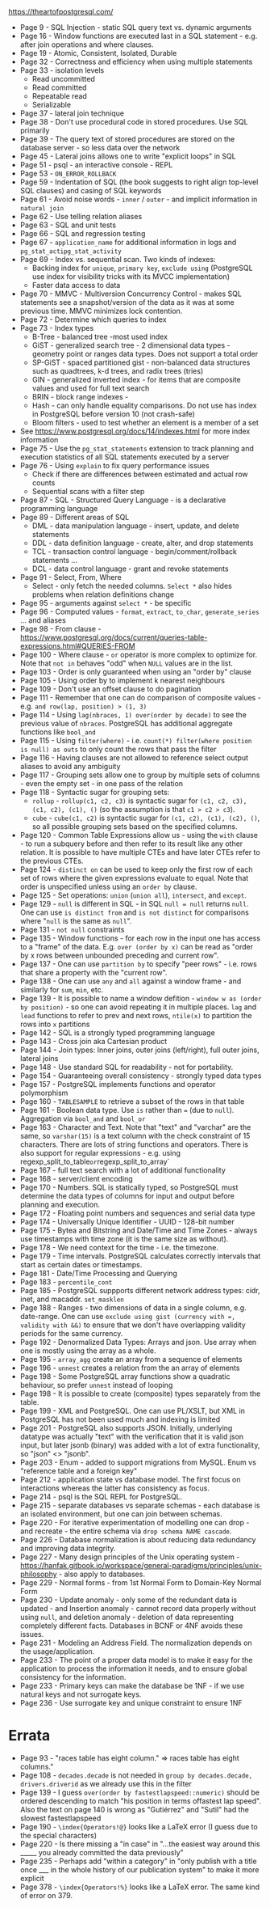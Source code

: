 https://theartofpostgresql.com/

* Page 9 - SQL Injection - static SQL query text vs. dynamic arguments
* Page 16 - Window functions are executed last in a SQL statement - e.g. after join operations and where clauses.
* Page 19 - Atomic, Consistent, Isolated, Durable
* Page 32 - Correctness and efficiency when using multiple statements
* Page 33 - isolation levels
  * Read uncommitted
  * Read committed
  * Repeatable read
  * Serializable
* Page 37 - lateral join technique
* Page 38 - Don't use procedural code in stored procedures. Use SQL primarily
* Page 39 - The query text of stored procedures are stored on the database server - so less data over the network
* Page 45 - Lateral joins allows one to write "explicit loops" in SQL
* Page 51 - psql - an interactive console - REPL
* Page 53 - `ON_ERROR_ROLLBACK`
* Page 59 - Indentation of SQL (the book suggests to right align top-level SQL clauses) and casing of SQL keywords
* Page 61 - Avoid noise words - `inner` / `outer` - and implicit information in `natural join`
* Page 62 - Use telling relation aliases
* Page 63 - SQL and unit tests
* Page 66 - SQL and regression testing
* Page 67 - `application_name` for additional information in logs and `pg_stat_actipg_stat_activity`
* Page 69 - Index vs. sequential scan. Two kinds of indexes:
  * Backing index for `unique`, `primary key`, `exclude using` (PostgreSQL use index for visibility tricks with its MVCC 
    implementation)
  * Faster data access to data
* Page 70 - MMVC - Multiversion Concurrency Control - makes SQL statements see a snapshot/version of the data as it was at some 
  previous time. MMVC minimizes lock contention.
* Page 72 - Determine which queries to index
* Page 73 - Index types
  * B-Tree - balanced tree -most used index
  * GiST - generalized search tree - 2 dimensional data types - geometry point or ranges data types. Does not support a total 
    order
  * SP-GiST - spaced partitioned gist - non-balanced data structures such as quadtrees, k-d trees, and radix trees (tries)
  * GIN - generalized inverted index - for items that are composite values and used for full text search
  * BRIN - block range indexes - 
  * Hash - can only handle equality comparisons. Do not use has index in PostgreSQL before version 10 (not crash-safe)
  * Bloom filters - used to test whether an element is a member of a set
* See https://www.postgresql.org/docs/14/indexes.html for more index information
* Page 75 - Use the `pg_stat_statements` extension to track planning and execution statistics of all SQL statements executed by a 
  server
* Page 76 - Using `explain` to fix query performance issues
  * Check if there are differences between estimated and actual row counts
  * Sequential scans with a filter step
* Page 87 - SQL - Structured Query Language - is a declarative programming language
* Page 89 - Different areas of SQL
  * DML - data manipulation language - insert, update, and delete statements
  * DDL - data definition language - create, alter, and drop statements
  * TCL - transaction control language - begin/comment/rollback statements ...
  * DCL - data control language - grant and revoke statements
* Page 91 - Select, From, Where
  * Select - only fetch the needed columns. `Select *` also hides problems when relation definitions change
* Page 95 - arguments against `select *` - be specific
* Page 96 - Computed values - `format`, `extract`, `to_char`, `generate_series` ... and aliases
* Page 98 - From clause - https://www.postgresql.org/docs/current/queries-table-expressions.html#QUERIES-FROM
* Page 100 - Where clause - `or` operator is more complex to optimize for. Note that `not in` behaves "odd" when 
  `NULL` values are in the list.
* Page 103 - Order is only guaranteed when using an "order by" clause
* Page 105 - Using order by to implement k nearest neighbours
* Page 109 - Don't use an offset clause to do pagination
* Page 111 - Remember that one can do comparison of composite values - e.g. `and row(lap, position) > (1, 3)`
* Page 114 - Using `lag(nbraces, 1) over(order by decade)` to see the previous value of `nbraces`. PostgreSQL has 
  additional aggregate functions like `bool_and`
* Page 115 - Using `filter(where)` - i.e. `count(*) filter(where position is null) as outs` to only count the rows that 
  pass the filter
* Page 116 - Having clauses are not allowed to reference select output aliases to avoid any ambiguity
* Page 117 - Grouping sets allow one to group by multiple sets of columns - even the empty set - in one pass of the relation
* Page 118 - Syntactic sugar for grouping sets:
  * `rollup` - `rollup(c1, c2, c3)` is syntactic sugar for `(c1, c2, c3), (c1, c2), (c1), ()` (so the assumption is that 
    `c1 > c2 > c3`).
  * `cube` - `cube(c1, c2)` is syntactic sugar for `(c1, c2), (c1), (c2), ()`, so all possible grouping sets based on the
    specified columns.
* Page 120 - Common Table Expressions allow us - using the `with` clause - to run a subquery before and then refer to its result
  like any other relation. It is possible to have multiple CTEs and have later CTEs refer to the previous CTEs.
* Page 124 - `distinct on` can be used to keep only the first row of each set of rows where the given expressions evaluate
  to equal. Note that order is unspecified unless using an `order by` clause.
* Page 125 - Set operations: `union` (`union all`), `intersect`, and `except`.
* Page 129 - `null` is different in SQL - in SQL `null = null` returns `null`. One can use `is distinct from` and
  `is not distinct` for comparisons where "`null` is the same as `null`".
* Page 131 - `not null` constraints
* Page 135 - Window functions - for each row in the input one has access to a "frame" of the data. E.g. `over (order by x)`
  can be read as "order by x rows between unbounded preceding and current row".
* Page 137 - One can use `partition by` to specify "peer rows" - i.e. rows that share a property with the "current row".
* Page 138 - One can use `any` and `all` against a window frame - and similarly for `sum`, `min`, etc.
* Page 139 - It is possible to name a window defition - `window w as (order by position)` - so one can avoid repeating it in
  multiple places. `lag` and `lead` functions to refer to prev and next rows, `ntile(x)` to partition the rows into `x` partitions
* Page 142 - SQL is a strongly typed programming language
* Page 143 - Cross join aka Cartesian product
* Page 144 - Join types: Inner joins, outer joins (left/right), full outer joins, lateral joins
* Page 148 - Use standard SQL for readability - not for portability. 
* Page 154 - Guaranteeing overall consistency - strongly typed data types
* Page 157 - PostgreSQL implements functions and operator polymorphism
* Page 160 - `TABLESAMPLE` to retrieve a subset of the rows in that table
* Page 161 - Boolean data type. Use `is` rather than `=` (due to `null`). Aggregation via `bool_and` and `bool_or`
* Page 163 - Character and Text. Note that "text" and "varchar" are the same, so `varshar(15)` is a text column with the 
  check constraint of 15 characters. There are lots of string functions and operators. There is also support for regular
  expressions - e.g. using regexp_split_to_table` or `regexp_split_to_array`
* Page 167 - full text search with a lot of additional functionality
* Page 168 - server/client encoding
* Page 170 - Numbers. SQL is statically typed, so PostgreSQL must determine the data types of columns for input and output
  before planning and execution.
* Page 172 - Floating point numbers and sequences and serial data type
* Page 174 - Universally Unique Identifier - UUID - 128-bit number
* Page 175 - Bytea and Bitstring and Date/Time and Time Zones - always use timestamps with time zone (it is the same size as
  without).
* Page 178 - We need context for the time - i.e. the timezone.
* Page 179 - Time intervals. PostgreSQL calculates correctly intervals that start as certain dates or timestamps.
* Page 181 - Date/Time Processing and Querying
* Page 183 - `percentile_cont`
* Page 185 - PostgreSQL suppports different network address types: cidr, inet, and macaddr. `set_masklen`
* Page 188 - Ranges - two dimensions of data in a single column, e.g. date-range. One can use
  `exclude using gist (currency with =, validity with &&)` to ensure that we don't have overlapping validity periods for the 
  same currency.
* Page 192 - Denormalized Data Types: Arrays and json. Use array when one is mostly using the array as a whole.
* Page 195 - `array_agg` create an array from a sequence of elements
* Page 196 - `unnest` creates a relation from the an array of elements
* Page 198 - Some PostgreSQL array functions show a quadratic behaviour, so prefer `unnest` instead of looping
* Page 198 - It is possible to create (composite) types separately from the table.
* Page 199 - XML and PostgreSQL. One can use PL/XSLT, but XML in PostgreSQL has not been used much and indexing is limited
* Page 201 - PostgreSQL also supports JSON. Initially, underlying datatype was actually "text" with the verification that it 
  is valid json input, but later jsonb (binary) was added with a lot of extra functionality, so "json" <> "jsonb".
* Page 203 - Enum - added to support migrations from MySQL. Enum vs "reference table and a foreign key"
* Page 212 - application state vs database model. The first focus on interactions whereas the latter has consistency as
  focus.
* Page 214 - psql is the SQL REPL for PostgreSQL.
* Page 215 - separate databases vs separate schemas - each database is an isolated environment, but one can join between schemas.
* Page 220 - For iterative experimentation of modelling one can drop - and recreate - the entire schema via
  `drop schema NAME cascade`.
* Page 226 - Database normalization is about reducing data redundancy and improving data integrity.
* Page 227 - Many design principles of the Unix operating system - 
  https://hanfak.gitbook.io/workspace/general-paradigms/principles/unix-philosophy - also apply to databases.
* Page 229 - Normal forms - from 1st Normal Form to Domain-Key Normal Form
* Page 230 - Update anomaly - only some of the redundant data is updated - and Insertion anomaly - cannot record data properly
  without using `null`, and deletion anomaly - deletion of data representing completely different facts. Databases in BCNF or 4NF
  avoids these issues.
* Page 231 - Modeling an Address Field. The normalization depends on the usage/application.
* Page 233 - The point of a proper data model is to make it easy for the application to process the information it needs,
  and to ensure global consistency for the information.
* Page 233 - Primary keys can make the database be 1NF - if we use natural keys and not surrogate keys.
* Page 236 - Use surrogate key and unique constraint to ensure 1NF

# Errata
* Page 93 - "races table has eight column." => races table has eight columns."
* Page 108 - `decades.decade` is not needed in `group by decades.decade, drivers.driverid` as we already use this in the filter
* Page 139 - I guess `over(order by fastestlapspeed::numeric)` should be ordered descending to match "his position in terms
  offastest lap speed". Also the text on page 140 is wrong as "Gutiérrez" and "Sutil" had the slowest fastestlapspeed
* Page 190 - `\index{Operators!@}` looks like a LaTeX error (I guess due to the special characters)
* Page 220 - Is there missing a "in case" in "...the easiest way around this _____ you already committed the data previously"
* Page 235 - Perhaps add "within a category" in "only publish with a title once ___ in the whole history of 
  our publication system" to make it more explicit
* Page 378 - `\index{Operators!%}` looks like a LaTeX error. The same kind of error on 379.